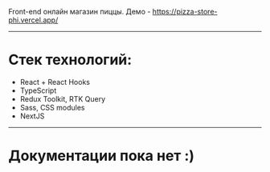 Front-end онлайн магазин пиццы. Демо - https://pizza-store-phi.vercel.app/

---

# Стек технологий:

<ul>
    <li>React + React Hooks</li>
    <li>TypeScript</li>
    <li>Redux Toolkit, RTK Query</li>
    <li>Sass, CSS modules</li>
    <li>NextJS</li>
</ul>

---

# Документации пока нет :)
